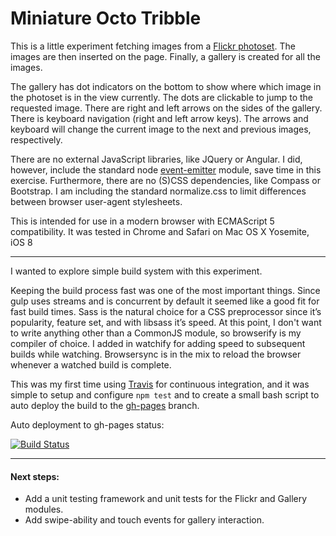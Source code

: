 # Miniature Octo Tribble

This is a little experiment fetching images from a [Flickr
photoset](https://www.flickr.com/photos/heatherpeaches/sets/72157639383517453/).
The images are then inserted on the page. Finally, a gallery is created for
all the images.

The gallery has dot indicators on the bottom to show where which image in the
photoset is in the view currently. The dots are clickable to jump to the
requested image. There are right and left arrows on the sides of the gallery.
There is keyboard navigation (right and left arrow keys). The arrows and
keyboard will change the current image to the next and previous images,
respectively.

There are no external JavaScript libraries, like JQuery or Angular. I did,
however, include the standard node
[event-emitter](http://nodejs.org/api/events.html) module, save time in this
exercise. Furthermore, there are no (S)CSS dependencies, like Compass or
Bootstrap. I am including the standard normalize.css to limit differences
between browser user-agent stylesheets.

This is intended for use in a modern browser with ECMAScript 5 compatibility. It was tested in Chrome and Safari on Mac OS X Yosemite, iOS 8 

---

I wanted to explore simple build system with this experiment.

Keeping the build process fast was one of the most important things. Since gulp uses streams and is concurrent by default it seemed like a good fit for fast build times. Sass is the natural choice for a CSS preprocessor since it’s popularity, feature set, and with libsass it’s speed. At this point, I don't want to write anything other than a CommonJS module, so browserify is my compiler of choice. I added in watchify for adding speed to subsequent builds while watching. Browsersync is in the mix to reload the browser whenever a watched build is complete.

This was my first time using [Travis](https://travis-ci.org/donotknow/miniature-octo-tribble) for continuous integration, and it was simple to setup and configure `npm test` and to create a small bash script to auto deploy the build to the [gh-pages](https://donotknow.github.io/miniature-octo-tribble/) branch.

Auto deployment to gh-pages status:

[![Build Status](https://travis-ci.org/donotknow/miniature-octo-tribble.svg?branch=master)](https://travis-ci.org/donotknow/miniature-octo-tribble)


---

#### Next steps:
* Add a unit testing  framework and unit tests for the Flickr and Gallery modules.
* Add swipe-ability and touch events for gallery interaction.
